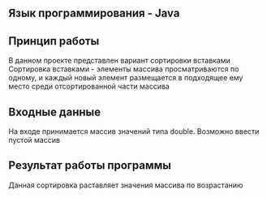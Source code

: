 ## Язык программирования - Java

## Принцип работы
В данном проекте представлен вариант сортировки вставками
Сортировка вставками - элементы массива просматриваются по одному, и каждый новый элемент размещается в подходящее ему место среди отсортированной части массива

## Входные данные
На входе принимается массив значений типа double. 
Возможно ввести пустой массив

## Результат работы программы
Данная сортировка раставляет значения массива по возрастанию
